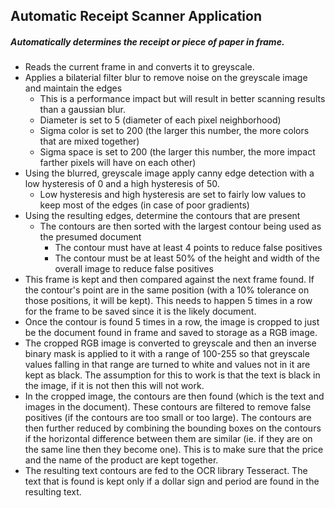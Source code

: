 ## Automatic Receipt Scanner Application

##### Automatically determines the receipt or piece of paper in frame.
- Reads the current frame in and converts it to greyscale.
- Applies a bilaterial filter blur to remove noise on the greyscale image and maintain the edges
	- This is a performance impact but will result in better scanning results than a gaussian blur.
	- Diameter is set to 5 (diameter of each pixel neighborhood)
	- Sigma color is set to 200 (the larger this number, the more colors that are mixed together)
	- Sigma space is set to 200 (the larger this number, the more impact farther pixels will have on each other)
- Using the blurred, greyscale image apply canny edge detection with a low hysteresis of 0 and a high hysteresis of 50.
	- Low hysteresis and high hysteresis are set to fairly low values to keep most of the edges (in case of poor gradients)
- Using the resulting edges, determine the contours that are present
	- The contours are then sorted with the largest contour being used as the presumed document
		- The contour must have at least 4 points to reduce false positives
		- The contour must be at least 50% of the height and width of the overall image to reduce false positives
- This frame is kept and then compared against the next frame found. If the contour's point are in the same position (with a 10% tolerance on those positions, it will be kept). This needs to happen 5 times in a row for the frame to be saved since it is the likely document.
- Once the contour is found 5 times in a row, the image is cropped to just be the document found in frame and saved to storage as a RGB image.
- The cropped RGB image is converted to greyscale and then an inverse binary mask is applied to it with a range of 100-255 so that greyscale values falling in that range are turned to white and values not in it are kept as black. The assumption for this to work is that the text is black in the image, if it is not then this will not work.
- In the cropped image, the contours are then found (which is the text and images in the document). These contours are filtered to remove false positives (if the contours are too small or too large). The contours are then further reduced by combining the bounding boxes on the contours if the horizontal difference between them are similar (ie. if they are on the same line then they become one). This is to make sure that the price and the name of the product are kept together.
- The resulting text contours are fed to the OCR library Tesseract. The text that is found is kept only if a dollar sign and period are found in the resulting text.
